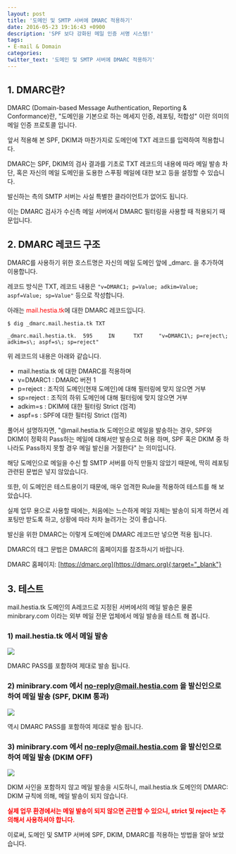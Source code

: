 ```yaml
---
layout: post
title: '도메인 및 SMTP 서버에 DMARC 적용하기'
date: 2016-05-23 19:16:43 +0900
description: 'SPF 보다 강화된 메일 인증 서명 시스템!'
tags:
- E-mail & Domain
categories:
twitter_text: '도메인 및 SMTP 서버에 DMARC 적용하기'
---
```


## 1. DMARC란?

DMARC (Domain-based Message Authentication, Reporting & Conformance)란, "도메인을 기본으로 하는 메세지 인증, 레포팅, 적합성" 이란 의미의 메일 인증 프로토콜 입니다.

앞서 적용해 본 SPF, DKIM과 마찬가지로 도메인에 TXT 레코드를 입력하여 적용합니다.

DMARC는 SPF, DKIM의 검사 결과를 기초로 TXT 레코드의 내용에 따라 메일 발송 차단, 혹은 자신의 메일 도메인을 도용한 스푸핑 메일에 대한 보고 등을 설정할 수 있습니다.

발신하는 측의 SMTP 서버는 사실 특별한 클라이언트가 없어도 됩니다.

이는 DMARC 검사가 수신측 메일 서버에서 DMARC 필터링을 사용할 때 적용되기 때문입니다.

## 2. DMARC 레코드 구조

DMARC를 사용하기 위한 호스트명은 자신의 메일 도메인 앞에 _dmarc. 을 추가하여 이용합니다.

레코드 방식은 TXT, 레코드 내용은 `"v=DMARC1; p=Value; adkim=Value; aspf=Value; sp=Value"` 등으로 작성합니다.

아래는 <span style="color: #ff0000">mail.hestia.tk</span>에 대한 DMARC 레코드입니다.

```
$ dig _dmarc.mail.hestia.tk TXT
```

```
_dmarc.mail.hestia.tk.  595     IN      TXT     "v=DMARC1\; p=reject\; adkim=s\; aspf=s\; sp=reject"
```

위 레코드의 내용은 아래와 같습니다.

* mail.hestia.tk 에 대한 DMARC를 적용하며
* v=DMARC1 : DMARC 버전 1
* p=reject : 조직의 도메인(현재 도메인)에 대해 필터링에 맞지 않으면 거부
* sp=reject : 조직의 하위 도메인에 대해 필터링에 맞지 않으면 거부
* adkim=s : DKIM에 대한 필터링 Strict (엄격)
* aspf=s : SPF에 대한 필터링 Strict (엄격)

풀어서 설명하자면, "@mail.hestia.tk 도메인으로 메일을 발송하는 경우, SPF와 DKIM이 정확히 Pass하는 메일에 대해서만 발송으로 허용 하며, SPF 혹은 DKIM 중 하나라도 Pass하지 못할 경우 메일 발신을 거절한다" 는 의미입니다.

해당 도메인으로 메일을 수신 할 SMTP 서버를 아직 만들지 않았기 때문에, 딱히 레포팅 관련된 문법은 넣지 않았습니다.

또한, 이 도메인은 테스트용이기 때문에, 매우 엄격한 Rule을 적용하여 테스트를 해 보았습니다.

실제 업무 용으로 사용할 때에는, 처음에는 느슨하게 메일 자체는 발송이 되게 하면서 레포팅만 받도록 하고, 상황에 따라 차차 늘려가는 것이 좋습니다.

발신을 위한 DMARC는 이렇게 도메인에 DMARC 레코드만 넣으면 적용 됩니다.

DMARC의 태그 문법은 DMARC의 홈페이지를 참조하시기 바랍니다.

DMARC 홈페이지: [https://dmarc.org](https://dmarc.org){:target="_blank"}

## 3. 테스트

mail.hestia.tk 도메인의 A레코드로 지정된 서버에서의 메일 발송은 물론 minibrary.com 이라는 외부 메일 전문 업체에서 메일 발송을 테스트 해 봅니다.

### 1) mail.hestia.tk 에서 메일 발송

<a href="https://googledrive.com/host/0Bw2KEQNBe4nMZW91OWJNZ2lmX0k/img-2016-0523-007.png" data-lightbox="253"><img src="https://googledrive.com/host/0Bw2KEQNBe4nMZW91OWJNZ2lmX0k/img-2016-0523-007.png"></a>

DMARC PASS를 포함하여 제대로 발송 됩니다.

### 2) minibrary.com 에서 no-reply@mail.hestia.com 을 발신인으로 하여 메일 발송 (SPF, DKIM 통과)

<a href="https://googledrive.com/host/0Bw2KEQNBe4nMZW91OWJNZ2lmX0k/img-2016-0523-008.png" data-lightbox="253"><img src="https://googledrive.com/host/0Bw2KEQNBe4nMZW91OWJNZ2lmX0k/img-2016-0523-008.png"></a>

역시 DMARC PASS를 포함하여 제대로 발송 됩니다.

### 3) minibrary.com 에서 no-reply@mail.hestia.com 을 발신인으로 하여 메일 발송 (DKIM OFF)

<a href="https://googledrive.com/host/0Bw2KEQNBe4nMZW91OWJNZ2lmX0k/img-2016-0523-006.png" data-lightbox="253"><img src="https://googledrive.com/host/0Bw2KEQNBe4nMZW91OWJNZ2lmX0k/img-2016-0523-006.png"></a>

DKIM 사인을 포함하지 않고 메일 발송을 시도하니, mail.hestia.tk 도메인의 DMARC: DKIM 규칙에 의해, 메일 발송이 되지 않습니다.

<span style="color:red;font-weight:bold">실제 업무 환경에서는 메일 발송이 되지 않으면 곤란할 수 있으니, strict 및 reject는 주의해서 사용하셔야 합니다.</span>

이로써, 도메인 및 SMTP 서버에 SPF, DKIM, DMARC를 적용하는 방법을 알아 보았습니다.
